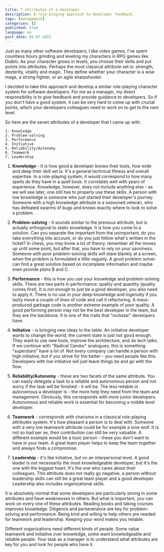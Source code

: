 ```yaml
---
title: 7 attributes of a developer
description: A role-playing approach to developer feedback.
tags: [management]
categories: []
published: true
language: en
post_date: 04.07.2022
---
```


Just as many other software developers, I like video games. I've spent countless hours grinding and leveling my characters in RPG games like Diablo. As your character grows in levels, you choose their skills and put points into attributes. Perhaps the most classical attribute set is: strength, dexterity, vitality and magic. They define whether your character is a wise mage, a strong fighter, or an agile sharpshooter.

I decided to take this approach and develop a similar role-playing character system for software developers. For me as a manager, my direct responsibility is to give feedback and provide guidance to developers. So if you don't have a good system, it can be very hard to come up with crucial points, which your developers colleagues need to work on to get to the next level.

<!--more-->

So here are the seven attributes of a developer that I came up with:

    1. Knowledge
    2. Problem-solving
    3. Performance
    4. Initiative
    5. Reliability/Autonomy
    6. Teamwork
    7. Leadership


1. **Knowledge** - It is how good a developer knows their tools, how wide and deep their skill set is. It's a general technical fitness and overall expertise. In a role-playing system, it would correspond to how many spells do they have in a spell book. It correlates well with years of experience. Knowledge, however, does not include anything else - as we will see later, one still has to properly use these skills. A person with low knowledge is someone who just started their developer's journey. Someone with a high knowledge attribute is a seasoned veteran, who has defeated swarms of bugs and knows exactly where to look to solve a problem.

2. **Problem-solving** - it sounds similar to the previous attribute, but is actually orthogonal to static knowledge. It is how you come to a solution. Can you separate the important from the unimportant, do you take everything into account, or do you just follow what's written in the ticket? In chess, you may know a lot of theory, remember all the moves up until some point, but after that, you have to rely on your savviness. Someone with poor problem-solving skills will stare blankly at a screen, when the problem is formulated a little vaguely. A good problem solver can find a great solution based on incomplete information and maybe even provide plans B and C.

3. **Performance** - this is how you use your knowledge and problem-solving skills. There are two parts in performance: quality and quantity (quality comes first). It is not enough to just be a good developer, you also need to apply it. There is no use in your deep knowledge and ingenuity if you lazily move a couple of lines of code and call it refactoring. A mass-produced garbage code is another extreme example of poor quality. A good performing person may not be the best developer in the team, but they are the backbone. It is one of the traits that "rockstar" developers have.

4. **Initiative** - is bringing new ideas to the table. An initiative developer wants to change the world, the current state is just not good enough. They want to use new tools, improve the architecture, and do tech talks. If we continue with "Radical Candor" analogues, this is something "superstars" have a lot of. Not every company can handle a person with high initiative, but if you strive for the better - you need people like this. Developers with low initiative will just leave things be and go with the flow.

5. **Reliability/Autonomy** - these are two facets of the same attribute. You can easily delegate a task to a reliable and autonomous person and not worry if the task will be finished - it will be. The less reliable or autonomous a developer is - the more help they need from the team and management. Obviously, this corresponds with more junior developers. Autonomous and reliable work is essential for becoming a middle level developer.

6. **Teamwork** - corresponds with charisma in a classical role-playing attributes system. It's how pleasant a person is to deal with. Someone with a very low teamwork attribute could be for example a lone wolf. It is not so bad per se, their contribution can still be very valuable. A different example would be a toxic person - these you don't want to have in your team. A great team player helps to keep the team together and always finds a compromise.

7. **Leadership** - it's like initiative, but on an interpersonal level. A good leader is not necessarily the most knowledgeable developer, but it's the one with the biggest heart. It's the one who cares about their colleagues. This attribute does not really go negative, a person without leadership skills can still be a great team player and a good developer. Leadership also includes organizational skills.

It is absolutely normal that some developers are particularly strong in some attributes and have weaknesses in others. But what is important, you can work on every one of these attributes. Reading books and taking courses improves knowledge. Diligence and perseverance are key for problem-solving and performance. Being kind and willing to help others are needed for teamwork and leadership. Keeping your word makes you reliable.

Different organizations need different kinds of people. Some value teamwork and initiative over knowledge, some want knowledgeable and reliable people. Your task as a manager is to understand what attributes are key for you and look for people who have it.
